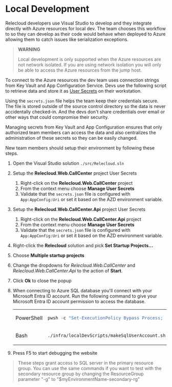 # Local Development

Relecloud developers use Visual Studio to develop and they integrate directly with Azure resources for local dev. The team chooses this workflow to so they can develop as their code would behave when deployed to Azure allowing them to catch issues like serialization exceptions.


> **WARNING**
>
> Local development is only supported when the Azure resources are not network isolated.
> If you are using network isolation you will only be able to access the Azure resources from the jump host.
>

To connect to the Azure resources the dev team uses connection strings from Key Vault and App Configuration Service. Devs use the following script to retrieve data and store it as [User Secrets](https://learn.microsoft.com/aspnet/core/security/app-secrets?view=aspnetcore-6.0&tabs=windows) on their workstation.

Using the `secrets.json` file helps the team keep their credentials secure. The file is stored outside of the source control directory so the data is never accidentally checked-in. And the devs don't share credentials over email or other ways that could compromise their security.

Managing secrets from Key Vault and App Configuration ensures that only authorized team members can access the data and also centralizes the administration of these secrets so they can be easily changed.

New team members should setup their environment by following these steps.

1. Open the Visual Studio solution `./src/Relecloud.sln`
1. Setup the **Relecloud.Web.CallCenter** project User Secrets
    1. Right-click on the **Relecloud.Web.CallCenter** project
    1. From the context menu choose **Manage User Secrets**
    1. Validate that the `secrets.json` file is configured with `App:AppConfig:Uri` or set it based on the AZD environment variable.

1. Setup the **Relecloud.Web.CallCenter.Api** project User Secrets
    1. Right-click on the **Relecloud.Web.CallCenter.Api** project
    1. From the context menu choose **Manage User Secrets**
    1. Validate that the `secrets.json` file is configured with `App:AppConfig:Uri` or set it based on the AZD environment variable.

1. Right-click the **Relecloud** solution and pick **Set Startup Projects...**
1. Choose **Multiple startup projects**
1. Change the dropdowns for *Relecloud.Web.CallCenter* and *Relecloud.Web.CallCenter.Api* to the action of **Start**.
1. Click **Ok** to close the popup

1. When connecting to Azure SQL database you'll connect with your Microsoft Entra ID account.
Run the following command to give your Microsoft Entra ID account permission to access the database.

    <table>
    <tr>
    <td>PowerShell</td>
    <td>

    ```ps1
    pwsh -c "Set-ExecutionPolicy Bypass Process; .\infra\localDevScripts\makeSqlUserAccount.ps1 -g '$myEnvironmentName-rg'"
    ```

    </td>
    </tr>
    <tr>
    <td>Bash</td>
    <td>
            
    ```bash
    ./infra/localDevScripts/makeSqlUserAccount.sh -g "$myEnvironmentName-rg"
    ```

    </td>
    </tr>
    </table>

1. Press F5 to start debugging the website

> These steps grant access to SQL server in the primary resource group.
> You can use the same commands if you want to test with the secondary resource
> group by changing the ResourceGroup parameter "-g" to "$myEnvironmentName-secondary-rg"